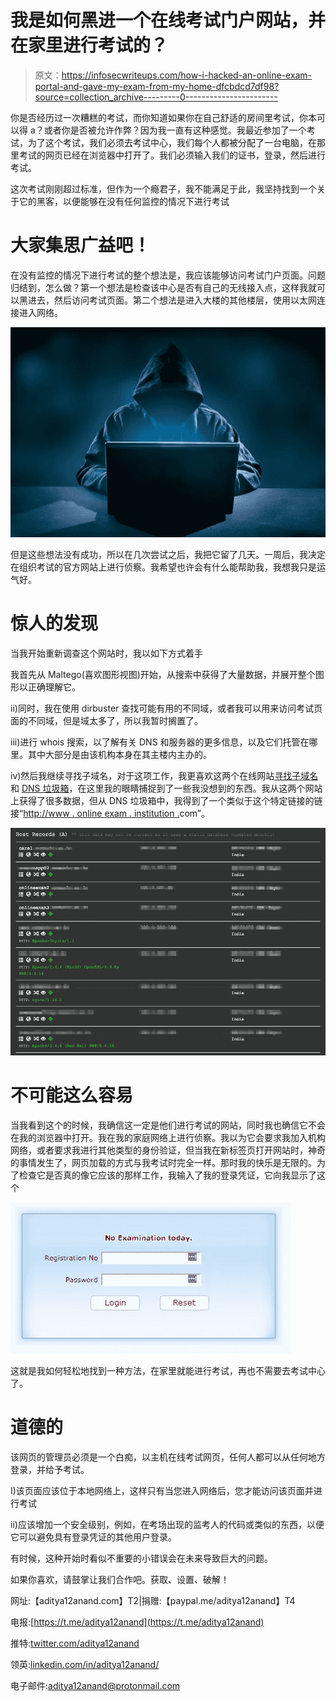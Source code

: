 # 我是如何黑进一个在线考试门户网站，并在家里进行考试的？

> 原文：<https://infosecwriteups.com/how-i-hacked-an-online-exam-portal-and-gave-my-exam-from-my-home-dfcbdcd7df98?source=collection_archive---------0----------------------->

你是否经历过一次糟糕的考试，而你知道如果你在自己舒适的房间里考试，你本可以得 a？或者你是否被允许作弊？因为我一直有这种感觉。我最近参加了一个考试，为了这个考试，我们必须去考试中心，我们每个人都被分配了一台电脑，在那里考试的网页已经在浏览器中打开了。我们必须输入我们的证书，登录，然后进行考试。

这次考试刚刚超过标准，但作为一个瘾君子，我不能满足于此，我坚持找到一个关于它的黑客，以便能够在没有任何监控的情况下进行考试

# 大家集思广益吧！

在没有监控的情况下进行考试的整个想法是，我应该能够访问考试门户页面。问题归结到，怎么做？第一个想法是检查该中心是否有自己的无线接入点，这样我就可以黑进去，然后访问考试页面。第二个想法是进入大楼的其他楼层，使用以太网连接进入网络。

![](img/f9447377af52809dfff822d30222e44e.png)

但是这些想法没有成功，所以在几次尝试之后，我把它留了几天。一周后，我决定在组织考试的官方网站上进行侦察。我希望也许会有什么能帮助我，我想我只是运气好。

# 惊人的发现

当我开始重新调查这个网站时，我以如下方式着手

我首先从 Maltego(喜欢图形视图)开始，从搜索中获得了大量数据，并展开整个图形以正确理解它。

ii)同时，我在使用 dirbuster 查找可能有用的不同域，或者我可以用来访问考试页面的不同域，但是域太多了，所以我暂时搁置了。

iii)进行 whois 搜索，以了解有关 DNS 和服务器的更多信息，以及它们托管在哪里。其中大部分是由该机构本身在其主楼内主办的。

iv)然后我继续寻找子域名，对于这项工作，我更喜欢这两个在线网站[寻找子域名](https://findsubdomains.com/)和 [DNS 垃圾箱](https://dnsdumpster.com/)，在这里我的眼睛捕捉到了一些我没想到的东西。我从这两个网站上获得了很多数据，但从 DNS 垃圾箱中，我得到了一个类似于这个特定链接的链接“[http://www . online exam . institution .](http://www.onlineexam.institution.ac.in)com”。

![](img/1fcf6e159ef465764c746241d3723ac6.png)

# 不可能这么容易

当我看到这个的时候，我确信这一定是他们进行考试的网站，同时我也确信它不会在我的浏览器中打开。我在我的家庭网络上进行侦察。我以为它会要求我加入机构网络，或者要求我进行其他类型的身份验证，但当我在新标签页打开网站时，神奇的事情发生了，网页加载的方式与我考试时完全一样。那时我的快乐是无限的。为了检查它是否真的像它应该的那样工作，我输入了我的登录凭证，它向我显示了这个

![](img/0145583659ef24ddd472e38b70a929d7.png)

这就是我如何轻松地找到一种方法，在家里就能进行考试，再也不需要去考试中心了。

# 道德的

该网页的管理员必须是一个白痴，以主机在线考试网页，任何人都可以从任何地方登录，并给予考试。

I)该页面应该位于本地网络上，这样只有当您进入网络后，您才能访问该页面并进行考试

ii)应该增加一个安全级别，例如，在考场出现的监考人的代码或类似的东西，以便它可以避免具有登录凭证的其他用户登录。

有时候，这种开始时看似不重要的小错误会在未来导致巨大的问题。

如果你喜欢，请鼓掌让我们合作吧。获取、设置、破解！

网址:【aditya12anand.com】T2|捐赠:【paypal.me/aditya12anand】T4

电报:[https://t.me/aditya12anand](https://t.me/aditya12anand)

推特:[twitter.com/aditya12anand](https://twitter.com/aditya12anand?source=post_page---------------------------)

领英:[linkedin.com/in/aditya12anand/](https://www.linkedin.com/in/aditya12anand/?source=post_page---------------------------)

电子邮件:aditya12anand@protonmail.com